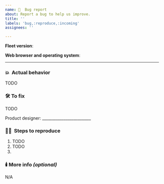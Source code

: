 ```yaml
---
name: 🦟  Bug report
about: Report a bug to help us improve.
title: ''
labels: 'bug,:reproduce,:incoming'
assignees: ''

---
```


**Fleet version**: <!-- Copy this from the "My account" page in the Fleet UI, or run `fleetctl --version` -->

**Web browser and operating system**: <!-- e.g. Chrome 88.0.4324 running on macOS -->

<hr/>

### 💥  Actual behavior
<!-- What did you see?  Paste a screenshot, include a 30s video, or write 1-2 sentences describing the issue you observed. -->
TODO

### 🛠️ To fix
<!-- Add the expected fix here. If you're not sure, leave this blank for product to specify.  -->
TODO

Product designer: _________________________<!-- Who is the product designer to contact if folks have questions about this fix? -->

### 🧑‍💻  Steps to reproduce
<!-- Provide step-by-step actions of how to recreate this bug in a clean install of Fleet. (This helps others understand and fix it more quickly.) -->
1. TODO
2. TODO
3. 

### 🕯️ More info _(optional)_
<!-- Add any additional details you think could be relevant to solving or reproducing the bug (e.g., "this does not reproduce when...") -->
N/A

<!-- If this is a performance issue, follow these steps to generate and attach a debug archive: https://fleetdm.com/docs/using-fleet/monitoring-fleet#debugging-performance-issues -->
